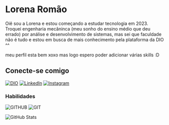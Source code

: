 # Lorena Romão
Oiê sou a Lorena e estou começando a estudar tecnologia em 2023. Troquei engenharia mecâninca (meu sonho do ensino médio que deu errado) por análise e desenvolvimento de sistemas, mas sei que faculdade não é tudo e estou em busca de mais conhecimento pela plataforma da DIO ^^

meu perfil esta bem xoxo mas logo espero poder adicionar várias skills :D



## Conecte-se comigo
[![DIO](https://img.shields.io/badge/Meu_Perfil_na_DIO-336?style=for-the-badge&logo=&logoColor=0E76A8)](https://web.dio.me/users/tanconrl?tab=skills)
[![LinkedIn](https://img.shields.io/badge/LinkedIn-336?style=for-the-badge&logo=linkedin&logoColor=0E76A8)](https://www.linkedin.com/in/lorena-tancon-rom%C3%A3o-2b5a13164/)
[![Instagram](https://img.shields.io/badge/Instagram-336?style=for-the-badge&logo=instagram)](https://www.instagram.com/tancollor/)



### Habilidades 
![GITHUB](https://img.shields.io/badge/Github-336?style=for-the-badge&logo=github)
![GIT](https://img.shields.io/badge/Git-336?style=for-the-badge&logo=git)

![GitHub Stats](https://github-readme-stats.vercel.app/api?username=LorenaRomao&theme=transparent&bg_color=336&border_color=336&show_icons=true&icon_color=30A3DC&title_color=E94D5F&text_color=FFF)